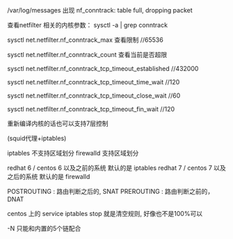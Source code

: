 /var/log/messages 出现 nf_conntrack: table full, dropping packet


查看netfilter 相关的内核参数：
    sysctl -a | grep conntrack

sysctl net.netfilter.nf_conntrack_max  查看限制             //65536

sysctl net.netfilter.nf_conntrack_count 查看当前是否超限

sysctl net.netfilter.nf_conntrack_tcp_timeout_established   //432000

sysctl net.netfilter.nf_conntrack_tcp_timeout_time_wait     //120

sysctl net.netfilter.nf_conntrack_tcp_timeout_close_wait    //60

sysctl net.netfilter.nf_conntrack_tcp_timeout_fin_wait      //120




重新编译内核的话也可以支持7层控制   


(squid代理+iptables)


iptables    不支持区域划分
firewalld   支持区域划分


redhat 6 / centos 6 以及之前的系统 默认的是 iptables
redhat 7 / centos 7 以及之后的系统 默认的是 firewalld

POSTROUTING : 路由判断之后的, SNAT
PREROUTING  : 路由判断之前的，DNAT

centos 上的 service iptables stop 就是清空规则, 好像也不是100%可以


-N 只能和内置的5个链配合
